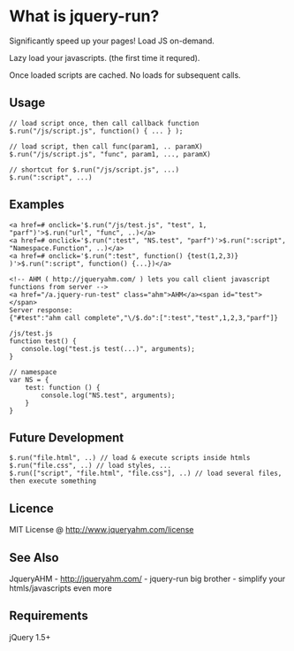 # What is jquery-run?

Significantly speed up your pages! Load JS on-demand.

Lazy load your javascripts. (the first time it requred).

Once loaded scripts are cached. No loads for subsequent calls.

## Usage
    // load script once, then call callback function
    $.run("/js/script.js", function() { ... } );

    // load script, then call func(param1, .. paramX)
    $.run("/js/script.js", "func", param1, ..., paramX)

    // shortcut for $.run("/js/script.js", ...)
    $.run(":script", ...)

## Examples
    <a href=# onclick='$.run("/js/test.js", "test", 1, "parf")'>$.run("url", "func", ..)</a>
    <a href=# onclick='$.run(":test", "NS.test", "parf")'>$.run(":script", "Namespace.Function", ..)</a>
    <a href=# onclick='$.run(":test", function() {test(1,2,3)} )'>$.run(":script", function() {...})</a>

    <!-- AHM ( http://jqueryahm.com/ ) lets you call client javascript functions from server -->
    <a href="/a.jquery-run-test" class="ahm">AHM</a><span id="test"></span>
    Server response:
    {"#test":"ahm call complete","\/$.do":[":test","test",1,2,3,"parf"]}

    /js/test.js
    function test() {
       console.log("test.js test(...)", arguments);
    }

    // namespace
    var NS = { 
        test: function () {
            console.log("NS.test", arguments);
        }
    }

## Future Development
    $.run("file.html", ..) // load & execute scripts inside htmls
    $.run("file.css", ..) // load styles, ...
    $.run(["script", "file.html", "file.css"], ..) // load several files, then execute something

## Licence
MIT License @ http://www.jqueryahm.com/license

## See Also
JqueryAHM - http://jqueryahm.com/ - jquery-run big brother - simplify your htmls/javascripts even more

## Requirements
jQuery 1.5+
